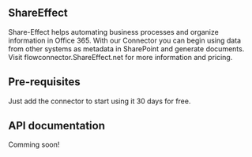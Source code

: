 ﻿
## ShareEffect
Share-Effect helps automating business processes and organize information in Office 365. With our Connector you can begin using data from other systems as metadata in SharePoint and generate documents. Visit flowconnector.ShareEffect.net for more information and pricing.


## Pre-requisites
Just add the connector to start using it 30 days for free.


## API documentation
Comming soon!

